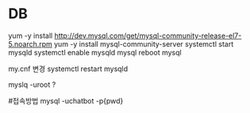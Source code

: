 # DB
yum -y install http://dev.mysql.com/get/mysql-community-release-el7-5.noarch.rpm
yum -y install mysql-community-server
systemctl start mysqld
systemctl enable mysqld
mysql
reboot
mysql

my.cnf 변경
systemctl restart mysqld

​myslq -uroot ?

#접속방법
mysql -uchatbot -p{pwd}
